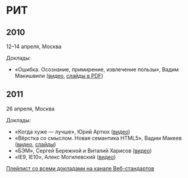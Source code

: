 # РИТ

## 2010

12–14 апреля, Москва

Доклады:

- «Ошибка. Осознание, примирение, извлечение пользы», Вадим Макишвили ([видео](https://www.youtube.com/watch?v=4srVRott8uU), [слайды в PDF](https://wsd.events/2009/11/28/pres/mistake.pdf))

## 2011

26 апреля, Москва

Доклады:

- «Когда хуже — лучше», Юрий Артюх ([видео](https://www.youtube.com/watch?v=3KTXZ-_DIfY))
- «Вёрстка со смыслом. Новая семантика HTML5», Вадим Макеев ([видео](https://www.youtube.com/watch?v=KKDC3emgfaU), [слайды](http://pepelsbey.net/pres/sense-coding/))
- «БЭМ», Сергей Бережной и Виталий Харисов ([видео](https://www.youtube.com/watch?v=hno_XFuF_ZI))
- «IE9, IE10», Алекс Могилевский ([видео](https://www.youtube.com/watch?v=JPWmyZ3mPBo))

[Плейлист со всеми докладами на канале Веб-стандартов](https://www.youtube.com/playlist?list=PLMBnwIwFEFHdzdpkPdNUrWaH-m6Xejs_2)